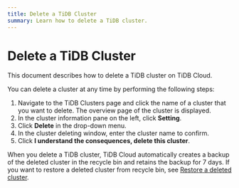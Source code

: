 ```yaml
---
title: Delete a TiDB Cluster
summary: Learn how to delete a TiDB cluster.
---
```


# Delete a TiDB Cluster

This document describes how to delete a TiDB cluster on TiDB Cloud.

You can delete a cluster at any time by performing the following steps:

1. Navigate to the TiDB Clusters page and click the name of a cluster that you want to delete. The overview page of the cluster is displayed.
2. In the cluster information pane on the left, click **Setting**.
3. Click **Delete** in the drop-down menu.
4. In the cluster deleting window, enter the cluster name to confirm.
5. Click **I understand the consequences, delete this cluster**.

When you delete a TiDB cluster, TiDB Cloud automatically creates a backup of the deleted cluster in the recycle bin and retains the backup for 7 days. If you want to restore a deleted cluster from recycle bin, see [Restore a deleted cluster](/tidb-cloud/backup-and-restore.md#restore-a-deleted-cluster).